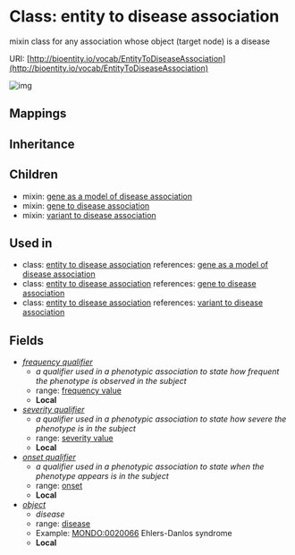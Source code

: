 # Class: entity to disease association


mixin class for any association whose object (target node) is a disease

URI: [http://bioentity.io/vocab/EntityToDiseaseAssociation](http://bioentity.io/vocab/EntityToDiseaseAssociation)

![img](http://yuml.me/diagram/nofunky;dir:TB/class/\[EntityToDiseaseAssociation|frequency_qualifier:frequency_value%20%3F]-%20frequency%20qualifier%20%3F>\[FrequencyValue],%20\[EntityToDiseaseAssociation]-%20severity%20qualifier%20%3F>\[SeverityValue],%20\[EntityToDiseaseAssociation]-%20onset%20qualifier%20%3F>\[Onset],%20\[EntityToDiseaseAssociation]-%20object%20%3F>\[Disease])
## Mappings

## Inheritance

## Children

 *  mixin: [gene as a model of disease association](GeneAsAModelOfDiseaseAssociation.md)
 *  mixin: [gene to disease association](GeneToDiseaseAssociation.md)
 *  mixin: [variant to disease association](VariantToDiseaseAssociation.md)
## Used in

 *  class: [entity to disease association](EntityToDiseaseAssociation.md) references: [gene as a model of disease association](GeneAsAModelOfDiseaseAssociation.md)
 *  class: [entity to disease association](EntityToDiseaseAssociation.md) references: [gene to disease association](GeneToDiseaseAssociation.md)
 *  class: [entity to disease association](EntityToDiseaseAssociation.md) references: [variant to disease association](VariantToDiseaseAssociation.md)
## Fields

 * _[frequency qualifier](frequency_qualifier.md)_
    * _a qualifier used in a phenotypic association to state how frequent the phenotype is observed in the subject_
    * range: [frequency value](FrequencyValue.md)
    * __Local__
 * _[severity qualifier](severity_qualifier.md)_
    * _a qualifier used in a phenotypic association to state how severe the phenotype is in the subject_
    * range: [severity value](SeverityValue.md)
    * __Local__
 * _[onset qualifier](onset_qualifier.md)_
    * _a qualifier used in a phenotypic association to state when the phenotype appears is in the subject_
    * range: [onset](Onset.md)
    * __Local__
 * _[object](object.md)_
    * _disease_
    * range: [disease](Disease.md)
    * Example: [MONDO:0020066](http://purl.obolibrary.org/obo/MONDO_0020066) Ehlers-Danlos syndrome
    * __Local__

